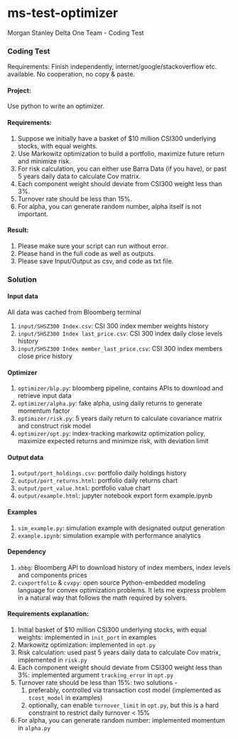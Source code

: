 # ms-test-optimizer
Morgan Stanley Delta One Team - Coding Test

### Coding Test

Requirements: Finish independently, internet/google/stackoverflow etc. available. No cooperation, no
copy & paste.

#### Project:
Use python to write an optimizer.

#### Requirements:
1. Suppose we initially have a basket of $10 million CSI300 underlying stocks, with equal weights.
2. Use Markowitz optimization to build a portfolio, maximize future return and minimize risk.
3. For risk calculation, you can either use Barra Data (if you have), or past 5 years daily data to
calculate Cov matrix.
4. Each component weight should deviate from CSI300 weight less than 3%.
5. Turnover rate should be less than 15%.
6. For alpha, you can generate random number, alpha itself is not important.

#### Result:
1. Please make sure your script can run without error.
2. Please hand in the full code as well as outputs.
3. Please save Input/Output as csv, and code as txt file.


### Solution 

#### Input data
All data was cached from Bloomberg terminal
1. `input/SHSZ300 Index.csv`: CSI 300 index member weights history
2. `input/SHSZ300 Index last_price.csv`: CSI 300 index daily close levels history
3. `input/SHSZ300 Index member_last_price.csv`: CSI 300 index members close price history

#### Optimizer
1. `optimizer/blp.py`: bloomberg pipeline, contains APIs to download and retrieve input data
2. `optimizer/alpha.py`: fake alpha, using daily returns to generate momentum factor
3. `optimizer/risk.py`: 5 years daily return to calculate covariance matrix and construct risk model
4. `optimizer/opt.py`: index-tracking markowitz optimization policy, maximize expected returns and minimize risk, with deviation limit

#### Output data
1. `output/port_holdings.csv`: portfolio daily holdings history
2. `output/port_returns.html`: portfolio daily returns chart
3. `output/port_value.html`: portfolio value chart
4. `output/example.html`: jupyter notebook export form example.ipynb

#### Examples
1. `sim_example.py`: simulation example with designated output generation
2. `example.ipynb`: simulation example with performance analytics

#### Dependency
1. `xbbg`: Bloomberg API to download history of index members, index levels and components prices
2. `cvxportfolio` \& `cvxpy`: open source Python-embedded modeling language for convex optimization problems. It lets 
me express problem in a natural way that follows the math required by solvers. 

#### Requirements explanation:
1. Initial basket of $10 million CSI300 underlying stocks, with equal weights: implemented in `init_port` in examples
2. Markowitz optimization: implemented in `opt.py`
3. Risk calculation: used past 5 years daily data to calculate Cov matrix, implemented in `risk.py`
4. Each component weight should deviate from CSI300 weight less than 3%: implemented argument `tracking_error` in `opt.py`
5. Turnover rate should be less than 15%: two solutions -
   1. preferably, controlled via transaction cost model (implemented as `tcost_model` in examples)
   2. optionally, can enable `turnover_limit` in `opt.py`, but this is a hard constraint to restrict daily turnover < 15% 
6. For alpha, you can generate random number: implemented momentum in `alpha.py`